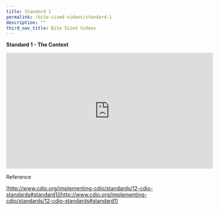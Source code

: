 ```yaml
---
title: Standard 1
permalink: /bite-sized-videos/standard-1
description: ""
third_nav_title: Bite Sized Videos
---
```

**Standard 1 - The Context**


<iframe width="560" height="315" src="https://www.youtube.com/embed/DYHmr1Mnj3Q" title="YouTube video player" frameborder="0" allow="accelerometer; autoplay; clipboard-write; encrypted-media; gyroscope; picture-in-picture" allowfullscreen></iframe>




Reference


[http://www.cdio.org/implementing-cdio/standards/12-cdio-standards#standard1](http://www.cdio.org/implementing-cdio/standards/12-cdio-standards#standard1)